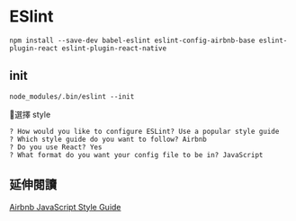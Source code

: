 # ESlint

```
npm install --save-dev babel-eslint eslint-config-airbnb-base eslint-plugin-react eslint-plugin-react-native
```

## init
```
node_modules/.bin/eslint --init
```

選擇 style
```
? How would you like to configure ESLint? Use a popular style guide
? Which style guide do you want to follow? Airbnb
? Do you use React? Yes
? What format do you want your config file to be in? JavaScript
```

## 延伸閱讀
[Airbnb JavaScript Style Guide](https://github.com/sivan/javascript-style-guide/blob/master/es5/README.md)